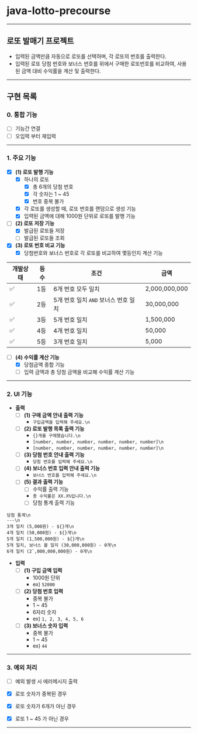# java-lotto-precourse

---

## 로또 발매기 프로젝트

- 입력된 금액만큼 자동으로 로또를 선택하며, 각 로또의 번호를 출력한다.
- 입력된 로또 당첨 번호와 보너스 번호를 위에서 구매한 로또번호를 비교하여, 사용된 금액 대비 수익률을 계산 및 출력한다.

---

## 구현 목록

### 0. 통합 기능

- [ ] 기능간 연결
- [ ] 오입력 부터 재입력

---

### 1. 주요 기능

- [X] **(1) 로또 발행 기능**
  - [X] 하나의 로또
    - [X] 총 6개의 당첨 번호
    - [X] 각 숫자는 1 ~ 45
    - [X] 번호 중복 불가
  - [X] 각 로또를 생성할 때, 로또 번호를 랜덤으로 생성 기능
  - [X] 입력된 금액에 대해 1000원 단위로 로또를 발행 기능

- [ ] **(2) 로또 저장 기능** 
  - [X] 발급된 로또들 저장
  - [ ] 발급된 로또들 조회

- [X] **(3) 로또 번호 비교 기능**
  - [X] 당첨번호와 보너스 번호로 각 로또를 비교하여 몇등인지 계산 기능

| 개발상태 | 등수  | 조건                       | 금액            |
|-----|-----|--------------------------|---------------|
| ✅   | 1등  | 6개 번호 모두 일치              | 2,000,000,000 |
| ✅   | 2등  | 5개 번호 일치 `AND` 보너스 번호 일치 | 30,000,000    |
| ✅   | 3등  | 5개 번호 일치                 | 1,500,000     |
| ✅   | 4등  | 4개 번호 일치                 | 50,000        |
| ✅   | 5등  | 3개 번호 일치                 | 5,000         |

- [ ] **(4) 수익률 계산 기능**
  - [X] 당첨금액 종합 기능
  - [ ] 입력 금액과 총 당첨 금액을 비교해 수익률 계산 기능

---

### 2. UI 기능
- **출력**
  - [ ] **(1) 구매 금액 안내 출력 기능**
    - `구입금액을 입력해 주세요.\n`
  - [ ] **(2) 로또 발행 목록 출력 기능**
    - `{}개를 구매했습니다.\n`
    - `[number, number, number, number, number, number]\n`
    - `[number, number, number, number, number, number]\n`
  - [ ] **(3) 당첨 번호 안내 출력 기능**
    - `당첨 번호를 입력해 주세요.\n`
  - [ ] **(4) 보너스 번호 입력 안내 출력 기능**
    - `보너스 번호를 입력해 주세요.\n`
  - [ ] **(5) 결과 출력 기능**
    - [ ] 수익률 출력 기능
    - `총 수익률은 XX.X%입니다.\n`
    - [ ] 당첨 통계 출력 기능
```
당첨 통계\n
---\n
3개 일치 (5,000원) - ${}개\n
4개 일치 (50,000원) - ${}개\n
5개 일치 (1,500,000원) - ${}개\n
5개 일치, 보너스 볼 일치 (30,000,000원) - 0개\n
6개 일치 (2`,000,000,000원) - 0개\n
```

- **입력**
  - [ ] **(1) 구입 금액 입력**
    - 1000원 단위
    - ex) `52000`
  - [ ] **(2) 당첨 번호 입력**
    - 중복 불가
    - 1 ~ 45
    - 6자리 숫자
    - ex) `1, 2, 3, 4, 5, 6`
  - [ ] **(3) 보너스 숫자 입력**
    - 중복 불가
    - 1 ~ 45
    - ex) `44`

---

### 3. 예외 처리

- [ ] 예외 발생 시 에러메시지 출력

- [X] 로또 숫자가 중복된 경우
- [X] 로또 숫자가 6개가 아닌 경우
- [X] 로또 1 ~ 45 가 아닌 경우

---